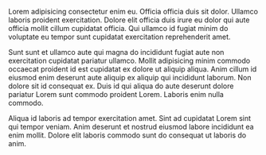Lorem adipisicing consectetur enim eu. Officia officia duis sit dolor. Ullamco laboris proident exercitation. Dolore elit officia duis irure eu dolor qui aute officia mollit cillum cupidatat officia. Qui ullamco id fugiat minim do voluptate eu tempor sunt cupidatat exercitation reprehenderit amet.

Sunt sunt et ullamco aute qui magna do incididunt fugiat aute non exercitation cupidatat pariatur ullamco. Mollit adipisicing minim commodo occaecat proident id est cupidatat ex dolore ut aliquip aliqua. Anim cillum id eiusmod enim deserunt aute aliquip ex aliquip qui incididunt laborum. Non dolore sit id consequat ex. Duis id qui aliqua do aute deserunt dolore pariatur Lorem sunt commodo proident Lorem. Laboris enim nulla commodo.

Aliqua id laboris ad tempor exercitation amet. Sint ad cupidatat Lorem sint qui tempor veniam. Anim deserunt et nostrud eiusmod labore incididunt ea enim mollit. Dolore elit laboris commodo sunt do consequat ut laboris do anim.